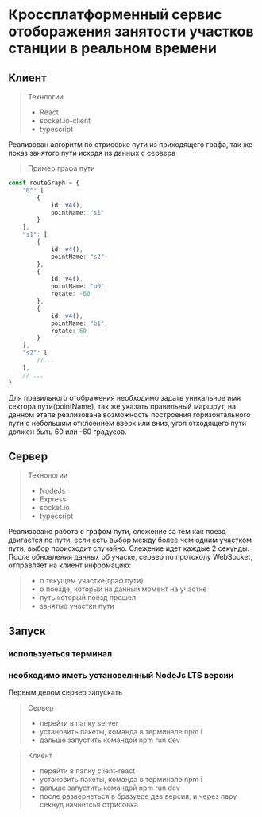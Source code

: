 # Кроссплатформенный сервис отоборажения занятости участков станции в реальном времени

## Клиент

> Технлогии
>- React
>- socket.io-client
>- typescript

Реализован алгоритм по отрисовке пути из приходящего графа, так же показ занятого пути исходя из данных с сервера

> Пример графа пути

```ts
const routeGraph = {
    "0": [
        {
            id: v4(),
            pointName: "s1"
        }
    ],
    "s1": [
        {
            id: v4(),
            pointName: "s2",
        },
        {
            id: v4(),
            pointName: "u0",
            rotate: -60
        },
        {
            id: v4(),
            pointName: "b1",
            rotate: 60
        }
    ],
    "s2": [
        //...
    ],
    // ...
}

```

Для правильного отображения необходимо задать уникальное имя сектора пути(pointName), так же
указать правильный маршрут, на данном этапе реализована возможность построения горизонтального
пути с небольшим отклоением вверх или вниз, угол отходящего пути должен быть 60 или -60 градусов.

## Сервер

> Технологии
> - NodeJs
> - Express
> - socket.io
> - typescript

Реализовано работа с графом пути, слежение за тем как поезд двигается по пути, если есть выбор между более чем одним
участком пути, выбор происходит случайно. Слежение идет каждые 2 секунды. После обновления данных об учаске, сервер
по протоколу WebSocket, отправляет на клиент информацию:
> - о текущем участке(граф пути)
> - о поезде, который на данный момент на участке
> - путь который поезд прошел
> - занятые участки пути


## Запуск

### используеться терминал
### необходимо иметь установелнный NodeJs LTS версии

Первым делом сервер запускать

> Сервер
> - перейти в папку server
> - установить пакеты, команда в терминале npm i
> - дальше запустить командой npm run dev

> Клиент
> - перейти в папку client-react
> - установить пакеты, команда в терминале npm i
> - дальше запустить командой npm run dev
> - после развернеться в бразуере дев версия, и через пару секнуд начнетсья отрисовка
